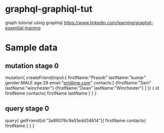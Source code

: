 # graphql-graphiql-tut

graph tutorial using graphiql
https://www.linkedin.com/learning/graphql-essential-training

# Sample data
## mutation stage 0
mutation{
createFriend(input:{
firstName:"Prasob"
lastName:"kumar"
gender:MALE
age:29
email:"em@me.com"
contacts:[
{firstName:"Sam" lastName:"winchester"}
{firstName:"Dean" lastName:"Winchester"}
]
})
{
id
firstName
contacts{
firstName
lastName
}
}
}

## query stage 0
query{
getFriend(id:"3a89076c9a51edd34614"){
firstName
contacts{
firstName
}
}
}
